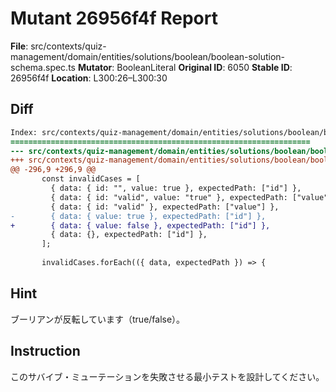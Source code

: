 # Mutant 26956f4f Report

**File**: src/contexts/quiz-management/domain/entities/solutions/boolean/boolean-solution-schema.spec.ts
**Mutator**: BooleanLiteral
**Original ID**: 6050
**Stable ID**: 26956f4f
**Location**: L300:26–L300:30

## Diff

```diff
Index: src/contexts/quiz-management/domain/entities/solutions/boolean/boolean-solution-schema.spec.ts
===================================================================
--- src/contexts/quiz-management/domain/entities/solutions/boolean/boolean-solution-schema.spec.ts	original
+++ src/contexts/quiz-management/domain/entities/solutions/boolean/boolean-solution-schema.spec.ts	mutated #6050
@@ -296,9 +296,9 @@
       const invalidCases = [
         { data: { id: "", value: true }, expectedPath: ["id"] },
         { data: { id: "valid", value: "true" }, expectedPath: ["value"] },
         { data: { id: "valid" }, expectedPath: ["value"] },
-        { data: { value: true }, expectedPath: ["id"] },
+        { data: { value: false }, expectedPath: ["id"] },
         { data: {}, expectedPath: ["id"] },
       ];
 
       invalidCases.forEach(({ data, expectedPath }) => {
```

## Hint

ブーリアンが反転しています（true/false）。

## Instruction

このサバイブ・ミューテーションを失敗させる最小テストを設計してください。
